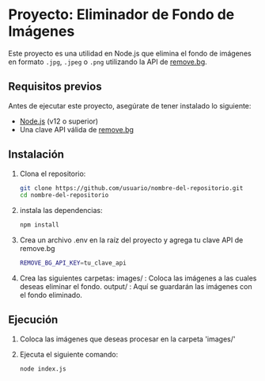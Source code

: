# Proyecto: Eliminador de Fondo de Imágenes

Este proyecto es una utilidad en Node.js que elimina el fondo de imágenes en formato `.jpg`, `.jpeg` o `.png` utilizando la API de [remove.bg](https://www.remove.bg/).

## Requisitos previos

Antes de ejecutar este proyecto, asegúrate de tener instalado lo siguiente:

- [Node.js](https://nodejs.org/) (v12 o superior)
- Una clave API válida de [remove.bg](https://www.remove.bg/)

## Instalación

1. Clona el repositorio:
   ```bash
   git clone https://github.com/usuario/nombre-del-repositorio.git
   cd nombre-del-repositorio

2. instala las dependencias:
    ```bash
    npm install

3. Crea un archivo .env en la raíz del proyecto y agrega tu clave API de remove.bg
    ```bash
    REMOVE_BG_API_KEY=tu_clave_api

4. Crea las siguientes carpetas:
    images/ : Coloca las imágenes a las cuales deseas eliminar el fondo.
    output/ : Aquí se guardarán las imágenes con el fondo eliminado.

## Ejecución

1. Coloca las imágenes que deseas procesar en la carpeta 'images/'

2. Ejecuta el siguiente comando:
    ```bash
    node index.js